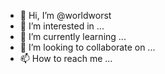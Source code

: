 - 👋 Hi, I’m @worldworst
- 👀 I’m interested in ...
- 🌱 I’m currently learning ...
- 💞️ I’m looking to collaborate on ...
- 📫 How to reach me ...

<!---
worldworst/worldworst is a ✨ special ✨ repository because its `README.md` (this file) appears on your GitHub profile.
You can click the Preview link to take a look at your changes.
--->
